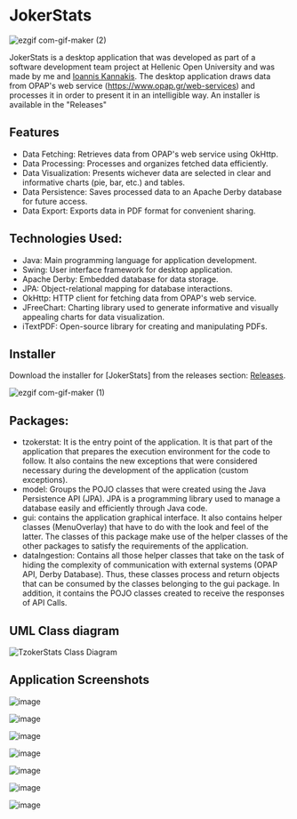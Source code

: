 # JokerStats

![ezgif com-gif-maker (2)](https://user-images.githubusercontent.com/93736094/171199419-ea28fd8f-dc28-489a-90ec-84c38ba39800.gif)

JokerStats is a desktop application that was developed as part of a software development team project at Hellenic Open University and was made by me and [Ioannis Kannakis](https://github.com/IoannisKanakis).
The desktop application draws data from OPAP's web service (https://www.opap.gr/web-services) and processes it in order to present it in an intelligible way. An installer is available in the "Releases" 

## Features
- Data Fetching: Retrieves data from OPAP's web service using OkHttp.
- Data Processing: Processes and organizes fetched data efficiently.
- Data Visualization: Presents wichever data are selected in clear and informative charts (pie, bar, etc.) and tables.
- Data Persistence: Saves processed data to an Apache Derby database for future access.
- Data Export: Exports data in PDF format for convenient sharing.

## Technologies Used:
- Java: Main programming language for application development.
- Swing: User interface framework for desktop application.
- Apache Derby: Embedded database for data storage.
- JPA: Object-relational mapping for database interactions.
- OkHttp: HTTP client for fetching data from OPAP's web service.
- JFreeChart: Charting library used to generate informative and visually appealing charts for data visualization.
- iTextPDF: Open-source library for creating and manipulating PDFs.

##  Installer
Download the installer for [JokerStats] from the releases section: [Releases](https://github.com/PanosEko/JokerStats/releases).


![ezgif com-gif-maker (1)](https://user-images.githubusercontent.com/93736094/171197750-99a50d7b-1d72-4c10-b21f-7e53fb60cc0e.gif)

## Packages: 
- tzokerstat: It is the entry point of the application. It is that part of the application that prepares the execution environment for the code to follow. It also contains the new exceptions that were considered necessary during the development of the application (custom exceptions).
- model: Groups the POJO classes that were created using the Java Persistence API (JPA). JPA is a programming library used to manage a database easily and efficiently through Java code. 
- gui: contains the application graphical interface. It also contains helper classes (MenuOverlay) that have to do with the look and feel of the latter. The classes of this package make use of the helper classes of the other packages to satisfy the requirements of the application.
- dataIngestion: Contains all those helper classes that take on the task of hiding the complexity of communication with external systems (OPAP API, Derby Database). Thus, these classes process and return objects that can be consumed by the classes belonging to the gui package. In addition, it contains the POJO classes created to receive the responses of API Calls.


## UML Class diagram
![TzokerStats Class Diagram](https://user-images.githubusercontent.com/93736094/171047432-141da46f-e0c9-4acd-a18a-7491fdfa97f6.png)

## Application Screenshots

![image](https://user-images.githubusercontent.com/93736094/171200060-e0651401-6d0e-4c40-b5d7-efc2341fc5da.png)

![image](https://user-images.githubusercontent.com/93736094/171200314-c6667810-32e5-4646-818c-d53a51805362.png)

![image](https://user-images.githubusercontent.com/93736094/171200572-06c0d8fd-028b-4521-a69d-e538320a0022.png)

![image](https://user-images.githubusercontent.com/93736094/171201105-362c3dd8-188d-43b2-b17f-8279b97572a6.png)

![image](https://user-images.githubusercontent.com/93736094/171200741-cd24578b-8046-4ba3-914f-607638991979.png)

![image](https://user-images.githubusercontent.com/93736094/171200836-7cf8a958-02fd-4c8a-9c58-563bbc48162a.png)

![image](https://user-images.githubusercontent.com/93736094/171200970-6cbffdbb-9c00-41e3-9b26-23e644035086.png)




